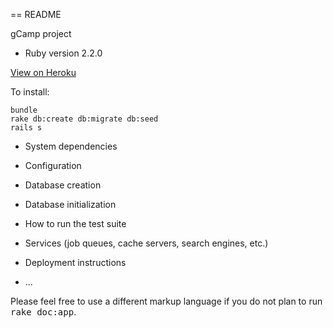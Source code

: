 == README

gCamp project

* Ruby version
2.2.0

[View on Heroku](https://arcane-cove-4236.herokuapp.com)

To install:
```
bundle
rake db:create db:migrate db:seed
rails s
```

* System dependencies

* Configuration

* Database creation

* Database initialization

* How to run the test suite

* Services (job queues, cache servers, search engines, etc.)

* Deployment instructions

* ...


Please feel free to use a different markup language if you do not plan to run
<tt>rake doc:app</tt>.
